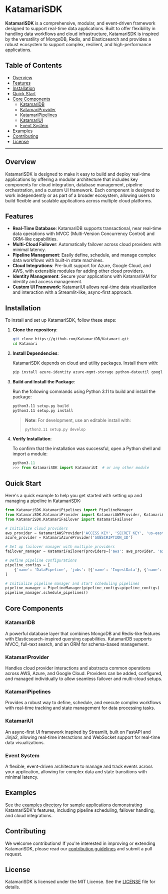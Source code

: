 # KatamariSDK

**KatamariSDK** is a comprehensive, modular, and event-driven framework designed to support real-time data applications. Built to offer flexibility in handling data workflows and cloud infrastructure, KatamariSDK is inspired by the versatility of MongoDB, Redis, and Elasticsearch and provides a robust ecosystem to support complex, resilient, and high-performance applications.

## Table of Contents
- [Overview](#overview)
- [Features](#features)
- [Installation](#installation)
- [Quick Start](#quick-start)
- [Core Components](#core-components)
  - [KatamariDB](#katamaridb)
  - [KatamariProvider](#katamariprovider)
  - [KatamariPipelines](#katamaripipelines)
  - [KatamariUI](#katamariui)
  - [Event System](#event-system)
- [Examples](#examples)
- [Contributing](#contributing)
- [License](#license)

---

## Overview

KatamariSDK is designed to make it easy to build and deploy real-time applications by offering a modular architecture that includes key components for cloud integration, database management, pipeline orchestration, and a custom UI framework. Each component is designed to work independently or as part of a broader ecosystem, allowing users to build flexible and scalable applications across multiple cloud platforms.

## Features

- **Real-Time Database**: KatamariDB supports transactional, near real-time data operations with MVCC (Multi-Version Concurrency Control) and ORM-like capabilities.
- **Multi-Cloud Failover**: Automatically failover across cloud providers with minimal latency.
- **Pipeline Management**: Easily define, schedule, and manage complex data workflows with built-in state machines.
- **Cloud Integrations**: Pre-built support for Azure, Google Cloud, and AWS, with extensible modules for adding other cloud providers.
- **Identity Management**: Secure your applications with KatamariIAM for identity and access management.
- **Custom UI Framework**: KatamariUI allows real-time data visualization and interaction with a Streamlit-like, async-first approach.

## Installation

To install and set up KatamariSDK, follow these steps:

1. **Clone the repository**:

   ```bash
   git clone https://github.com/KatamariDB/Katamari.git
   cd Katamari
   ```

2. **Install Dependencies**:

   KatamariSDK depends on cloud and utility packages. Install them with:

   ```bash
   pip install azure-identity azure-mgmt-storage python-dateutil google-cloud-compute google-cloud-storage
   ```

3. **Build and Install the Package**:

   Run the following commands using Python 3.11 to build and install the package:

   ```bash
   python3.11 setup.py build
   python3.11 setup.py install
   ```

   > **Note**: For development, use an editable install with:
   >
   > ```bash
   > python3.11 setup.py develop
   > ```

4. **Verify Installation**:

   To confirm that the installation was successful, open a Python shell and import a module:

   ```python
   python3.11
   >>> from KatamariSDK import KatamariUI  # or any other module
   ```

## Quick Start

Here's a quick example to help you get started with setting up and managing a pipeline in KatamariSDK:

```python
from KatamariSDK.KatamariPipelines import PipelineManager
from KatamariSDK.KatamariProvider import KatamariAWSProvider, KatamariAzureProvider
from KatamariSDK.KatamariFailover import KatamariFailover

# Initialize cloud providers
aws_provider = KatamariAWSProvider('ACCESS_KEY', 'SECRET_KEY', 'us-east-1')
azure_provider = KatamariAzureProvider('SUBSCRIPTION_ID')

# Set up failover manager with multiple providers
failover_manager = KatamariFailover(providers={'aws': aws_provider, 'azure': azure_provider})

# Define pipeline configurations
pipeline_configs = [
    {'name': 'DataPipeline', 'jobs': [{'name': 'IngestData'}, {'name': 'ProcessData'}]}
]

# Initialize pipeline manager and start scheduling pipelines
pipeline_manager = PipelineManager(pipeline_configs=pipeline_configs)
pipeline_manager.schedule_pipelines()
```

## Core Components

### KatamariDB
A powerful database layer that combines MongoDB and Redis-like features with Elasticsearch-inspired querying capabilities. KatamariDB supports MVCC, full-text search, and an ORM for schema-based management.

### KatamariProvider
Handles cloud provider interactions and abstracts common operations across AWS, Azure, and Google Cloud. Providers can be added, configured, and managed individually to allow seamless failover and multi-cloud setups.

### KatamariPipelines
Provides a robust way to define, schedule, and execute complex workflows with real-time tracking and state management for data processing tasks.

### KatamariUI
An async-first UI framework inspired by Streamlit, built on FastAPI and Jinja2, allowing real-time interactions and WebSocket support for real-time data visualizations.

### Event System
A flexible, event-driven architecture to manage and track events across your application, allowing for complex data and state transitions with minimal latency.

## Examples

See the [examples directory](https://github.com/KatamariDB/Katamari/tree/main/examples) for sample applications demonstrating KatamariSDK's features, including pipeline scheduling, failover handling, and cloud integrations.

## Contributing

We welcome contributions! If you're interested in improving or extending KatamariSDK, please read our [contribution guidelines](https://github.com/KatamariDB/Katamari/blob/main/CONTRIBUTING.md) and submit a pull request.

## License

KatamariSDK is licensed under the MIT License. See the [LICENSE](https://github.com/KatamariDB/Katamari/blob/main/LICENSE) file for details.

